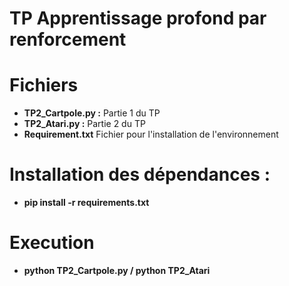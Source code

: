 # TP Apprentissage profond par renforcement #

# Fichiers 
  - **TP2_Cartpole.py :** Partie 1 du TP
  - **TP2_Atari.py :** Partie 2 du TP
  - **Requirement.txt** Fichier pour l'installation de l'environnement 
  
# Installation des dépendances :
  - **pip install -r requirements.txt**
  
# Execution 
  - **python TP2_Cartpole.py / python TP2_Atari**
  
